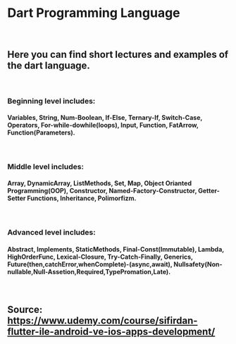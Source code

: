 # Dart Programming Language

<br />

## Here you can find short lectures and examples of the dart language.

<br />

### Beginning level includes: 

#### Variables, String, Num-Boolean, If-Else, Ternary-If, Switch-Case, Operators, For-while-dowhile(loops), Input, Function, FatArrow, Function(Parameters).

<br />

### Middle level includes: 

#### Array, DynamicArray, ListMethods, Set, Map, Object Orianted Programming(OOP), Constructor, Named-Factory-Constructor, Getter-Setter Functions,  Inheritance, Polimorfizm.

<br />

### Advanced level includes: 

#### Abstract, Implements, StaticMethods, Final-Const(Immutable), Lambda, HighOrderFunc, Lexical-Closure, Try-Catch-Finally, Generics, Future(then,catchError,whenComplete)-(async,await), Nullsafety(Non-nullable,Null-Assetion,Required,TypePromation,Late).

<br/>

## Source: https://www.udemy.com/course/sifirdan-flutter-ile-android-ve-ios-apps-development/
